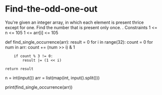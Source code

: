 # Find-the-odd-one-out
You're given an integer array, in which each element is present thrice except for one.  Find the number that is present only once. .  Constraints 1 &lt;= n &lt;= 105 1 &lt;= arr[i] &lt;= 105

def find_single_occurrence(arr):
    result = 0
    for i in range(32):
        count = 0
        for num in arr:
            count += (num >> i) & 1

        if count % 3 != 0:
            result |= (1 << i)

    return result

n = int(input())
arr = list(map(int, input().split()))

print(find_single_occurrence(arr))
